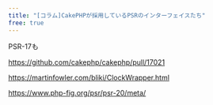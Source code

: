 ```yaml
---
title: "[コラム]CakePHPが採用しているPSRのインターフェイスたち"
free: true
---
```


PSR-17も

https://github.com/cakephp/cakephp/pull/17021



https://martinfowler.com/bliki/ClockWrapper.html 

https://www.php-fig.org/psr/psr-20/meta/

